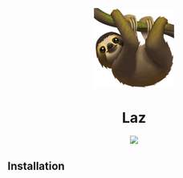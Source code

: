 <p align="center">
  <img src="./sloth.png">
</p>

<h1 align="center">Laz</h1>

<p align="center">
  <a href="https://github.com/kentcdodds/babel-plugin-macros"><img src="https://img.shields.io/badge/babel--macro-%F0%9F%8E%A3-f5da55.svg?style=flat-square"></a>
</p>

## Installation
